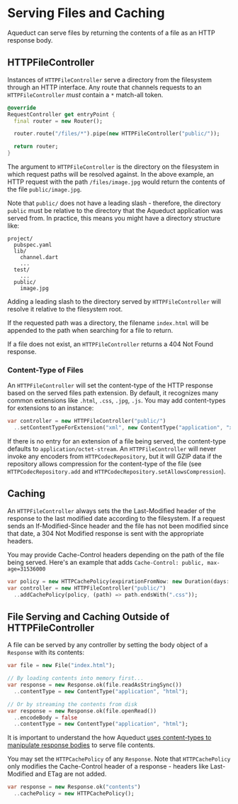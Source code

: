 # Serving Files and Caching

Aqueduct can serve files by returning the contents of a file as an HTTP response body.

## HTTPFileController

Instances of `HTTPFileController` serve a directory from the filesystem through an HTTP interface. Any route that channels requests to an `HTTPFileController` *must* contain a `*` match-all token.


```dart
@override
RequestController get entryPoint {
  final router = new Router();

  router.route("/files/*").pipe(new HTTPFileController("public/"));

  return router;
}
```

The argument to `HTTPFileController` is the directory on the filesystem in which request paths will be resolved against. In the above example, an HTTP request with the path `/files/image.jpg` would return the contents of the file `public/image.jpg`.

Note that `public/` does not have a leading slash - therefore, the directory `public` must be relative to the directory that the Aqueduct application was served from. In practice, this means you might have a directory structure like:

```
project/
  pubspec.yaml  
  lib/
    channel.dart
    ...
  test/
    ...
  public/
    image.jpg
```

Adding a leading slash to the directory served by `HTTPFileController` will resolve it relative to the filesystem root.

If the requested path was a directory, the filename `index.html` will be appended to the path when searching for a file to return.

If a file does not exist, an `HTTPFileController` returns a 404 Not Found response.

### Content-Type of Files

An `HTTPFileController` will set the content-type of the HTTP response based on the served files path extension. By default, it recognizes many common extensions like `.html`, `.css`, `.jpg`, `.js`. You may add content-types for extensions to an instance:

```dart
var controller = new HTTPFileController("public/")
  ..setContentTypeForExtension("xml", new ContentType("application", "xml"));
```

If there is no entry for an extension of a file being served, the content-type defaults to `application/octet-stream`. An `HTTPFileController` will never invoke any encoders from `HTTPCodecRepository`, but it will GZIP data if the repository allows compression for the content-type of the file (see `HTTPCodecRepository.add` and `HTTPCodecRepository.setAllowsCompression`).

## Caching

An `HTTPFileController` always sets the the Last-Modified header of the response to the last modified date according to the filesystem. If a request sends an If-Modified-Since header and the file has not been modified since that date, a 304 Not Modified response is sent with the appropriate headers.

You may provide Cache-Control headers depending on the path of the file being served. Here's an example that adds `Cache-Control: public, max-age=31536000`

```dart
var policy = new HTTPCachePolicy(expirationFromNow: new Duration(days: 365));
var controller = new HTTPFileController("public/")
  ..addCachePolicy(policy, (path) => path.endsWith(".css"));
```

## File Serving and Caching Outside of HTTPFileController

A file can be served by any controller by setting the body object of a `Response` with its contents:

```dart
var file = new File("index.html");

// By loading contents into memory first...
var response = new Response.ok(file.readAsStringSync())
  ..contentType = new ContentType("application", "html");

// Or by streaming the contents from disk
var response = new Response.ok(file.openRead())
  ..encodeBody = false
  ..contentType = new ContentType("application", "html");
```

It is important to understand the how Aqueduct [uses content-types to manipulate response bodies](request_and_response.md) to serve file contents.

You may set the `HTTPCachePolicy` of any `Response`. Note that `HTTPCachePolicy` only modifies the Cache-Control header of a response - headers like Last-Modified and ETag are not added.

```dart
var response = new Response.ok("contents")
  ..cachePolicy = new HTTPCachePolicy();
```
